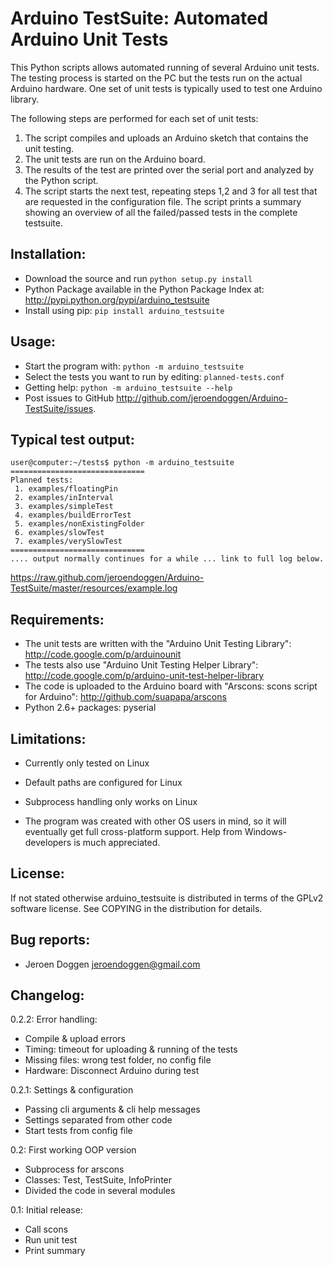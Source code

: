 Arduino TestSuite: Automated Arduino Unit Tests
===============================================
This Python scripts allows automated running of several Arduino unit tests.
The testing process is started on the PC but the tests run on the actual Arduino hardware.
One set of unit tests is typically used to test one Arduino library.

The following steps are performed for each set of unit tests:
 1. The script compiles and uploads an Arduino sketch that contains the unit testing.
 2. The unit tests are run on the Arduino board.
 3. The results of the test are printed over the serial port and analyzed by the Python script.
 4. The script starts the next test, repeating steps 1,2 and 3 for all test that are requested in the configuration file.
    The script prints a summary showing an overview of all the failed/passed tests in the complete testsuite.

Installation:
-------------
 * Download the source and run ``python setup.py install``
 * Python Package available in the Python Package Index at: http://pypi.python.org/pypi/arduino_testsuite
 * Install using pip: ``pip install arduino_testsuite``

Usage:
------
 * Start the program with: ``python -m arduino_testsuite``
 * Select the tests you want to run by editing: ``planned-tests.conf``
 * Getting help: ``python -m arduino_testsuite --help``
 * Post issues to GitHub http://github.com/jeroendoggen/Arduino-TestSuite/issues.
 
Typical test output:
--------------------

    user@computer:~/tests$ python -m arduino_testsuite
    ==============================
    Planned tests:
     1. examples/floatingPin
     2. examples/inInterval
     3. examples/simpleTest
     4. examples/buildErrorTest
     5. examples/nonExistingFolder
     6. examples/slowTest
     7. examples/verySlowTest
    ==============================
    .... output normally continues for a while ... link to full log below.

https://raw.github.com/jeroendoggen/Arduino-TestSuite/master/resources/example.log

Requirements:
-------------
 * The unit tests are written with the "Arduino Unit Testing Library": http://code.google.com/p/arduinounit
 * The tests also use "Arduino Unit Testing Helper Library": http://code.google.com/p/arduino-unit-test-helper-library
 * The code is uploaded to the Arduino board with "Arscons: scons script for Arduino": http://github.com/suapapa/arscons
 * Python 2.6+ packages: pyserial

Limitations:
------------
 * Currently only tested on Linux

  * Default paths are configured for Linux
  * Subprocess handling only works on Linux

 * The program was created with other OS users in mind, so it will eventually get full cross-platform support. Help from Windows-developers is much appreciated.

License:
--------
If not stated otherwise arduino_testsuite is distributed in terms of the GPLv2 software license.
See COPYING in the distribution for details.

Bug reports:
------------
 * Jeroen Doggen <jeroendoggen@gmail.com>

Changelog:
----------
0.2.2: Error handling:
 * Compile & upload errors
 * Timing: timeout for uploading & running of the tests
 * Missing files: wrong test folder, no config file
 * Hardware: Disconnect Arduino during test

0.2.1: Settings & configuration
 * Passing cli arguments & cli help messages
 * Settings separated from other code
 * Start tests from config file

0.2: First working OOP version
 * Subprocess for arscons
 * Classes: Test, TestSuite, InfoPrinter
 * Divided the code in several modules

0.1: Initial release:
 * Call scons
 * Run unit test
 * Print summary
